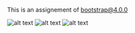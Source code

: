﻿This is an assignement of bootstrap@4.0.0

![alt text](https://github.com/Otmane-debug/bootstrap/blob/main/home.png)
![alt text](https://github.com/Otmane-debug/bootstrap/blob/main/about_us.png)
![alt text](https://github.com/Otmane-debug/bootstrap/blob/main/contact_us.png)
